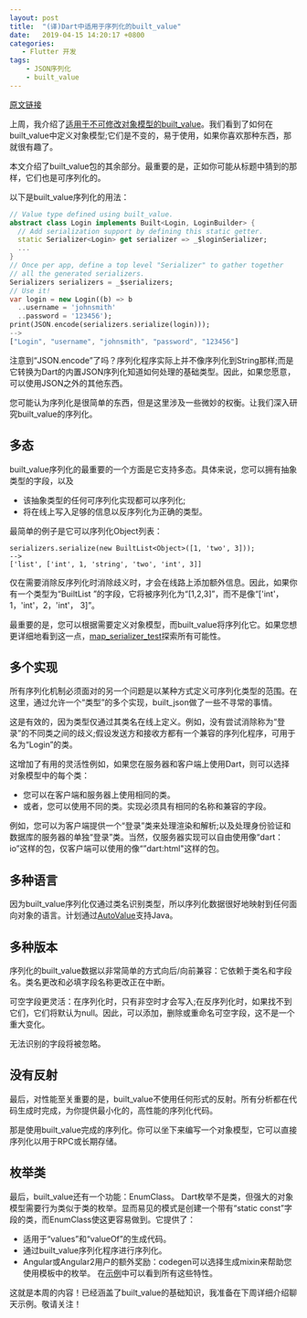 ```yaml
---
layout: post
title:  "(译)Dart中适用于序列化的built_value"
date:   2019-04-15 14:20:17 +0800
categories: 
   - Flutter 开发
tags:
    - JSON序列化
    - built_value
---
```

[原文链接](https://medium.com/dartlang/darts-built-value-for-serialization-f5db9d0f4159)

上周，我介绍了[适用于不可修改对象模型的built_value](built_value-for-Immutable-Object-Models.html)。我们看到了如何在built_value中定义对象模型;它们是不变的，易于使用，如果你喜欢那种东西，那就很有趣了。

本文介绍了built_value包的其余部分。最重要的是，正如你可能从标题中猜到的那样，它们也是可序列化的。

<!--more-->


以下是built_value序列化的用法：

```dart
// Value type defined using built_value.
abstract class Login implements Built<Login, LoginBuilder> {
  // Add serialization support by defining this static getter.
  static Serializer<Login> get serializer => _$loginSerializer;
  ...
}
// Once per app, define a top level "Serializer" to gather together
// all the generated serializers.
Serializers serializers = _$serializers;
// Use it!
var login = new Login((b) => b
  ..username = 'johnsmith'
  ..password = '123456');
print(JSON.encode(serializers.serialize(login)));
-->
["Login", "username", "johnsmith", "password", "123456"]
```

注意到“JSON.encode”了吗？序列化程序实际上并不像序列化到String那样;而是它转换为Dart的内置JSON序列化知道如何处理的基础类型。因此，如果您愿意，可以使用JSON之外的其他东西。

您可能认为序列化是很简单的东西，但是这里涉及一些微妙的权衡。让我们深入研究built_value的序列化。

## 多态

built_value序列化的最重要的一个方面是它支持多态。具体来说，您可以拥有抽象类型的字段，以及

* 该抽象类型的任何可序列化实现都可以序列化;
* 将在线上写入足够的信息以反序列化为正确的类型。

最简单的例子是它可以序列化Object列表：

```
serializers.serialize(new BuiltList<Object>([1, 'two', 3]));
-->
['list', ['int', 1, 'string', 'two', 'int', 3]]
```


仅在需要消除反序列化时消除歧义时，才会在线路上添加额外信息。因此，如果你有一个类型为“BuiltList <int>”的字段，它将被序列化为“[1,2,3]”，而不是像“['int'，1，'int'，2，'int'， 3]”。

最重要的是，您可以根据需要定义对象模型，而built_value将序列化它。如果您想更详细地看到这一点，[map_serializer_test](https://github.com/google/built_value.dart/blob/master/built_value/test/built_map_serializer_test.dart)探索所有可能性。

## 多个实现
所有序列化机制必须面对的另一个问题是以某种方式定义可序列化类型的范围。在这里，通过允许一个“类型”的多个实现，built_json做了一些不寻常的事情。

这是有效的，因为类型仅通过其类名在线上定义。例如，没有尝试消除称为“登录”的不同类之间的歧义;假设发送方和接收方都有一个兼容的序列化程序，可用于名为“Login”的类。

这增加了有用的灵活性例如，如果您在服务器和客户端上使用Dart，则可以选择对象模型中的每个类：

* 您可以在客户端和服务器上使用相同的类。
* 或者，您可以使用不同的类。实现必须具有相同的名称和兼容的字段。

例如，您可以为客户端提供一个“登录”类来处理渲染和解析;以及处理身份验证和数据库的服务器的单独“登录”类。当然，仅服务器实现可以自由使用像“dart：io”这样的包，仅客户端可以使用的像“”dart:html"这样的包。

## 多种语言

因为built_value序列化仅通过类名识别类型，所以序列化数据很好地映射到任何面向对象的语言。计划通过[AutoValue](https://github.com/google/auto/tree/master/value)支持Java。

## 多种版本

序列化的built_value数据以非常简单的方式向后/向前兼容：它依赖于类名和字段名。类名更改和必填字段名称更改正在中断。

可空字段更灵活：在序列化时，只有非空时才会写入;在反序列化时，如果找不到它们，它们将默认为null。因此，可以添加，删除或重命名可空字段，这不是一个重大变化。

无法识别的字段将被忽略。

## 没有反射
最后，对性能至关重要的是，built_value不使用任何形式的反射。所有分析都在代码生成时完成，为你提供最小化的，高性能的序列化代码。

那是使用built_value完成的序列化。你可以坐下来编写一个对象模型，它可以直接序列化以用于RPC或长期存储。

## 枚举类

最后，built_value还有一个功能：EnumClass。 Dart枚举不是类，但强大的对象模型需要行为类似于类的枚举。显而易见的模式是创建一个带有“static const”字段的类，而EnumClass使这更容易做到。它提供了：

* 适用于“values”和“valueOf”的生成代码。
* 通过built_value序列化程序进行序列化。
* Angular或Angular2用户的额外奖励：codegen可以选择生成mixin来帮助您使用模板中的枚举。
在[示例](https://github.com/google/built_value.dart/blob/master/example/lib/enums.dart)中可以看到所有这些特性。

这就是本周的内容！已经涵盖了built_value的基础知识，我准备在下周详细介绍聊天示例。敬请关注！

